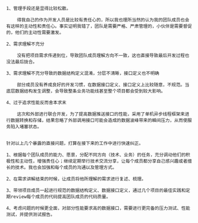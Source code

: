 	

	1、管理手段还是显得比较松散。

		得我自己的作为开发人员是比较有责任心的，所以我也理所当然的认为我的团队成员也会有这样的主动性和责任心。事实证明我错了，团队是需要严格、严肃管理的，小伙伴是需要督促的，他们的主动性需要激发。

	2、需求理解不充分

		没有把项目需求传递到位，导致团队成员理解方向不一致，这也直接导致最后开发过程也没法最后拢合。

	3、需求理解不充分导致的数据结构定义混淆，分层不清晰，接口定义也不明确

		部分成员没有养成良好的开发习惯，在数据接口定义、接口定义上比较随意，不规范。当底层数据结构发生调整，会导致整条业务功能线甚至整个项目都会受到较大影响。

	4、过于追求性能反而舍本求末

		这次和外部进行联合开发，为了提高数据推送接口的性能，采用了单机异步线程框架来进行数据转换和存储，结果忽略了外部调用接口可能会造成的数据波峰带来的瞬间压力，从而使服务陷入堵塞状态。


	针对以上几个暴露的直接问题，打算在接下来的工作中进行快速纠正。

	1、根据每个团队成员的能力、愿景，分配不同方向（技术、业务）的任务，充分调动他们的积极性和主动性，增强责任心；继续定期举行技术交流分享，让每个成员都分享自己感兴趣或者擅长的技术。我也会加强和每个成员的沟通以及管理方式。

	2、在需求讲解结束的时候，让成员将他所理解的需求进行复述、梳理。

	3、带领项目成员一起进行规范的数据结构定义、数据接口定义，通过几个项目的最佳实践和定期review每个成员的代码提高团队成员的代码质量。

	4、考虑问题的时候更全面，对部分性能要求高的数据接口，需要进行更完备的压力测试、性能测试，并提供测试报告。